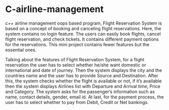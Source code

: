 # C-airline-management
c++ airline management oops based program,
Flight Reservation System is based on a concept of booking and canceling flight reservations. Here, the system contains no login feature. The users can easily book flights, cancel flight reservation, and check tickets. It contains different payment options for the reservations. This mini project contains fewer features but the essential ones.

Talking about the features of Flight Reservation System, for a flight reservation the user has to select whether he/she want domestic or international and date of journey. Then the system displays the city and the countries name and the user has to provide Source and Destination. After this, the system checks whether the flight is available or not, if it’s available then the system displays Airlines list with Departure and Arrival time, Price and Category. The system asks for the passenger’s information such as name, contact details, gender, email id. At last, for the payment process, the user has to select whether to pay from Debit, Credit or Net bankings.

